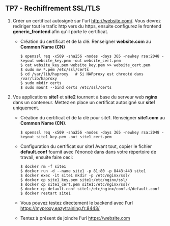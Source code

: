 ## TP7 - Rechiffrement SSL/TLS


1. Créer un certificat autosigné sur l'url http://website.com/. Vous devrez rediriger tout le trafic http vers du https, ensuite configurez le frontend **generic_frontend** afin qu'il porte le certificat.
   -   Création du certificat et de la clé.
       Renseigner **website.com** au  **Common Name (CN)**
       ```
       $ openssl req -x509 -sha256 -nodes -days 365 -newkey rsa:2048 -keyout website_key.pem -out website_cert.pem
       $ cat website_key.pem website_key.pem >> website_cert.pem
       $ sudo mv *.pem /etc/ssl/certs
       $ cd /var/lib/haproxy   # Si HAPproxy est chrooté dans /var/lib/haproxy
       $ sudo mkdir certs
       $ sudo mount --bind certs /etc/ssl/certs
       ```

2. Vos applications **site1** et **site2** tournent à base du serveur web **nginx** dans un conteneur. Mettez en place un certificat autosigné sur **site1** uniquement.

   -   Création du certificat et de la clé pour site1.
       Renseigner **site1.com** au  **Common Name (CN)**.
       ```
       $ openssl req -x509 -sha256 -nodes -days 365 -newkey rsa:2048 -keyout site1_key.pem -out site1_cert.pem
       ```
   -   Configuration  du certificat sur site1
       Avant tout, copier le fichier **default.conf** fournit avec l'énoncé dans dans votre répertoire de travail, ensuite faire ceci:
       ```
       $ docker rm -f site1
       $ docker run -d --name site1 -p 81:80 -p 8443:443 site1
       $ docker exec -it site1 mkdir -p /etc/nginx/ssl/
       $ docker cp site1_key.pem site1:/etc/nginx/ssl/
       $ docker cp site1_cert.pem site1:/etc/nginx/ssl/
       $ docker cp default.conf site1:/etc/nginx/conf.d/default.conf
       $ docker restart site1
       ```
    - Vous pouvez testez directement le backend avec l'url https://myproxy.eazytraining.fr:8443/
   
    - Tentez à présent de joindre l'url https://website.com

   